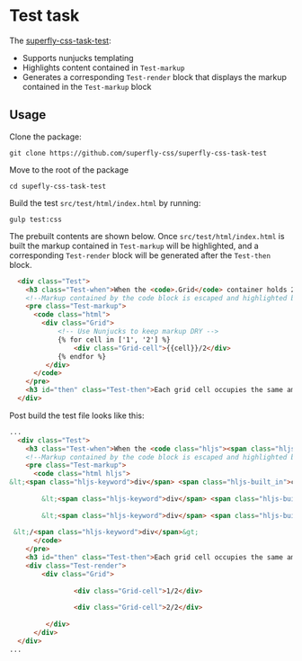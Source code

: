 # Test task

The [superfly-css-task-test](https://github.com/superfly-css/superfly-css-task-test):
- Supports nunjucks templating
- Highlights content contained in `Test-markup`
- Generates a corresponding `Test-render` block that displays the markup contained in the `Test-markup` block

## Usage

Clone the package:
``` console
git clone https://github.com/superfly-css/superfly-css-task-test
```

Move to the root of the package
``` console
cd supefly-css-task-test
```

Build the test `src/test/html/index.html` by running:
``` console
gulp test:css
```
The prebuilt contents are shown below.  Once `src/test/html/index.html` is built the markup contained in `Test-markup` will be highlighted, and a corresponding `Test-render` block will be generated after the `Test-then` block. 

```html
  <div class="Test">
    <h3 class="Test-when">When the <code>.Grid</code> container holds 2 <code>.Grid-cell</code> instances:</h3>
    <!--Markup contained by the code block is escaped and highlighted by gulp-highlight-->
    <pre class="Test-markup">
      <code class="html">
        <div class="Grid">
            <!-- Use Nunjucks to keep markup DRY -->
            {% for cell in ['1', '2'] %}
                <div class="Grid-cell">{{cell}}/2</div>
            {% endfor %}
         </div>
      </code>
    </pre>
    <h3 id="then" class="Test-then">Each grid cell occupies the same amount of space witin the grid container row.</h3>
  </div>
```
Post build the test file looks like this:

```html
...
  <div class="Test">
    <h3 class="Test-when">When the <code class="hljs"><span class="hljs-title">.Grid</span></code> container holds 2 <code class="hljs"><span class="hljs-title">.Grid-cell</span></code> instances:</h3>
    <!--Markup contained by the code block is escaped and highlighted by gulp-highlight-->
    <pre class="Test-markup">
      <code class="html hljs">
&lt;<span class="hljs-keyword">div</span> <span class="hljs-built_in">class</span>=<span class="hljs-string">"Grid"</span>&gt;
    
        &lt;<span class="hljs-keyword">div</span> <span class="hljs-built_in">class</span>=<span class="hljs-string">"Grid-cell"</span>&gt;<span class="hljs-number">1</span>/<span class="hljs-number">2</span>&lt;/<span class="hljs-keyword">div</span>&gt;
    
        &lt;<span class="hljs-keyword">div</span> <span class="hljs-built_in">class</span>=<span class="hljs-string">"Grid-cell"</span>&gt;<span class="hljs-number">2</span>/<span class="hljs-number">2</span>&lt;/<span class="hljs-keyword">div</span>&gt;
    
 &lt;/<span class="hljs-keyword">div</span>&gt;
      </code>
    </pre>
    <h3 id="then" class="Test-then">Each grid cell occupies the same amount of space.</h3>
    <div class="Test-render">
        <div class="Grid">
            
                <div class="Grid-cell">1/2</div>
            
                <div class="Grid-cell">2/2</div>
            
         </div>
      </div>
  </div>
...
```
